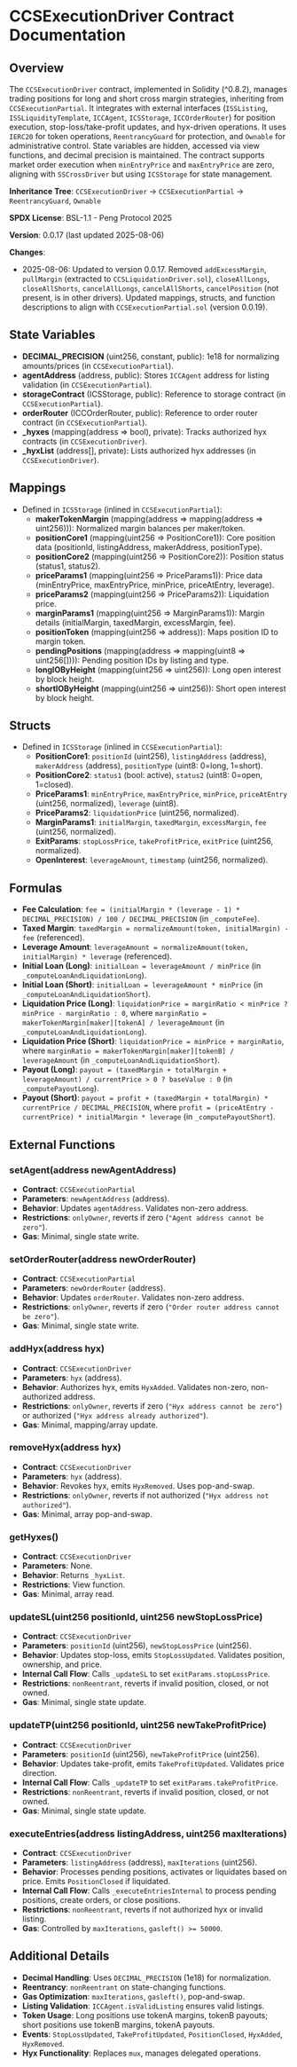 # CCSExecutionDriver Contract Documentation

## Overview
The `CCSExecutionDriver` contract, implemented in Solidity (^0.8.2), manages trading positions for long and short cross margin strategies, inheriting from `CCSExecutionPartial`. It integrates with external interfaces (`ISSListing`, `ISSLiquidityTemplate`, `ICCAgent`, `ICSStorage`, `ICCOrderRouter`) for position execution, stop-loss/take-profit updates, and hyx-driven operations. It uses `IERC20` for token operations, `ReentrancyGuard` for protection, and `Ownable` for administrative control. State variables are hidden, accessed via view functions, and decimal precision is maintained. The contract supports market order execution when `minEntryPrice` and `maxEntryPrice` are zero, aligning with `SSCrossDriver` but using `ICSStorage` for state management.

**Inheritance Tree**: `CCSExecutionDriver` → `CCSExecutionPartial` → `ReentrancyGuard`, `Ownable`

**SPDX License**: BSL-1.1 - Peng Protocol 2025

**Version**: 0.0.17 (last updated 2025-08-06)

**Changes**:
- 2025-08-06: Updated to version 0.0.17. Removed `addExcessMargin`, `pullMargin` (extracted to `CCSLiquidationDriver.sol`), `closeAllLongs`, `closeAllShorts`, `cancelAllLongs`, `cancelAllShorts`, `cancelPosition` (not present, is in other drivers). Updated mappings, structs, and function descriptions to align with `CCSExecutionPartial.sol` (version 0.0.19).

## State Variables
- **DECIMAL_PRECISION** (uint256, constant, public): 1e18 for normalizing amounts/prices (in `CCSExecutionPartial`).
- **agentAddress** (address, public): Stores `ICCAgent` address for listing validation (in `CCSExecutionPartial`).
- **storageContract** (ICSStorage, public): Reference to storage contract (in `CCSExecutionPartial`).
- **orderRouter** (ICCOrderRouter, public): Reference to order router contract (in `CCSExecutionPartial`).
- **_hyxes** (mapping(address => bool), private): Tracks authorized hyx contracts (in `CCSExecutionDriver`).
- **_hyxList** (address[], private): Lists authorized hyx addresses (in `CCSExecutionDriver`).

## Mappings
- Defined in `ICSStorage` (inlined in `CCSExecutionPartial`):
  - **makerTokenMargin** (mapping(address => mapping(address => uint256))): Normalized margin balances per maker/token.
  - **positionCore1** (mapping(uint256 => PositionCore1)): Core position data (positionId, listingAddress, makerAddress, positionType).
  - **positionCore2** (mapping(uint256 => PositionCore2)): Position status (status1, status2).
  - **priceParams1** (mapping(uint256 => PriceParams1)): Price data (minEntryPrice, maxEntryPrice, minPrice, priceAtEntry, leverage).
  - **priceParams2** (mapping(uint256 => PriceParams2)): Liquidation price.
  - **marginParams1** (mapping(uint256 => MarginParams1)): Margin details (initialMargin, taxedMargin, excessMargin, fee).
  - **positionToken** (mapping(uint256 => address)): Maps position ID to margin token.
  - **pendingPositions** (mapping(address => mapping(uint8 => uint256[]))): Pending position IDs by listing and type.
  - **longIOByHeight** (mapping(uint256 => uint256)): Long open interest by block height.
  - **shortIOByHeight** (mapping(uint256 => uint256)): Short open interest by block height.

## Structs
- Defined in `ICSStorage` (inlined in `CCSExecutionPartial`):
  - **PositionCore1**: `positionId` (uint256), `listingAddress` (address), `makerAddress` (address), `positionType` (uint8: 0=long, 1=short).
  - **PositionCore2**: `status1` (bool: active), `status2` (uint8: 0=open, 1=closed).
  - **PriceParams1**: `minEntryPrice`, `maxEntryPrice`, `minPrice`, `priceAtEntry` (uint256, normalized), `leverage` (uint8).
  - **PriceParams2**: `liquidationPrice` (uint256, normalized).
  - **MarginParams1**: `initialMargin`, `taxedMargin`, `excessMargin`, `fee` (uint256, normalized).
  - **ExitParams**: `stopLossPrice`, `takeProfitPrice`, `exitPrice` (uint256, normalized).
  - **OpenInterest**: `leverageAmount`, `timestamp` (uint256, normalized).

## Formulas
- **Fee Calculation**: `fee = (initialMargin * (leverage - 1) * DECIMAL_PRECISION) / 100 / DECIMAL_PRECISION` (in `_computeFee`).
- **Taxed Margin**: `taxedMargin = normalizeAmount(token, initialMargin) - fee` (referenced).
- **Leverage Amount**: `leverageAmount = normalizeAmount(token, initialMargin) * leverage` (referenced).
- **Initial Loan (Long)**: `initialLoan = leverageAmount / minPrice` (in `_computeLoanAndLiquidationLong`).
- **Initial Loan (Short)**: `initialLoan = leverageAmount * minPrice` (in `_computeLoanAndLiquidationShort`).
- **Liquidation Price (Long)**: `liquidationPrice = marginRatio < minPrice ? minPrice - marginRatio : 0`, where `marginRatio = makerTokenMargin[maker][tokenA] / leverageAmount` (in `_computeLoanAndLiquidationLong`).
- **Liquidation Price (Short)**: `liquidationPrice = minPrice + marginRatio`, where `marginRatio = makerTokenMargin[maker][tokenB] / leverageAmount` (in `_computeLoanAndLiquidationShort`).
- **Payout (Long)**: `payout = (taxedMargin + totalMargin + leverageAmount) / currentPrice > 0 ? baseValue : 0` (in `_computePayoutLong`).
- **Payout (Short)**: `payout = profit + (taxedMargin + totalMargin) * currentPrice / DECIMAL_PRECISION`, where `profit = (priceAtEntry - currentPrice) * initialMargin * leverage` (in `_computePayoutShort`).

## External Functions
### setAgent(address newAgentAddress)
- **Contract**: `CCSExecutionPartial`
- **Parameters**: `newAgentAddress` (address).
- **Behavior**: Updates `agentAddress`. Validates non-zero address.
- **Restrictions**: `onlyOwner`, reverts if zero (`"Agent address cannot be zero"`).
- **Gas**: Minimal, single state write.

### setOrderRouter(address newOrderRouter)
- **Contract**: `CCSExecutionPartial`
- **Parameters**: `newOrderRouter` (address).
- **Behavior**: Updates `orderRouter`. Validates non-zero address.
- **Restrictions**: `onlyOwner`, reverts if zero (`"Order router address cannot be zero"`).
- **Gas**: Minimal, single state write.

### addHyx(address hyx)
- **Contract**: `CCSExecutionDriver`
- **Parameters**: `hyx` (address).
- **Behavior**: Authorizes hyx, emits `HyxAdded`. Validates non-zero, non-authorized address.
- **Restrictions**: `onlyOwner`, reverts if zero (`"Hyx address cannot be zero"`) or authorized (`"Hyx address already authorized"`).
- **Gas**: Minimal, mapping/array update.

### removeHyx(address hyx)
- **Contract**: `CCSExecutionDriver`
- **Parameters**: `hyx` (address).
- **Behavior**: Revokes hyx, emits `HyxRemoved`. Uses pop-and-swap.
- **Restrictions**: `onlyOwner`, reverts if not authorized (`"Hyx address not authorized"`).
- **Gas**: Minimal, array pop-and-swap.

### getHyxes()
- **Contract**: `CCSExecutionDriver`
- **Parameters**: None.
- **Behavior**: Returns `_hyxList`.
- **Restrictions**: View function.
- **Gas**: Minimal, array read.

### updateSL(uint256 positionId, uint256 newStopLossPrice)
- **Contract**: `CCSExecutionDriver`
- **Parameters**: `positionId` (uint256), `newStopLossPrice` (uint256).
- **Behavior**: Updates stop-loss, emits `StopLossUpdated`. Validates position, ownership, and price.
- **Internal Call Flow**: Calls `_updateSL` to set `exitParams.stopLossPrice`.
- **Restrictions**: `nonReentrant`, reverts if invalid position, closed, or not owned.
- **Gas**: Minimal, single state update.

### updateTP(uint256 positionId, uint256 newTakeProfitPrice)
- **Contract**: `CCSExecutionDriver`
- **Parameters**: `positionId` (uint256), `newTakeProfitPrice` (uint256).
- **Behavior**: Updates take-profit, emits `TakeProfitUpdated`. Validates price direction.
- **Internal Call Flow**: Calls `_updateTP` to set `exitParams.takeProfitPrice`.
- **Restrictions**: `nonReentrant`, reverts if invalid position, closed, or not owned.
- **Gas**: Minimal, single state update.

### executeEntries(address listingAddress, uint256 maxIterations)
- **Contract**: `CCSExecutionDriver`
- **Parameters**: `listingAddress` (address), `maxIterations` (uint256).
- **Behavior**: Processes pending positions, activates or liquidates based on price. Emits `PositionClosed` if liquidated.
- **Internal Call Flow**: Calls `_executeEntriesInternal` to process pending positions, create orders, or close positions.
- **Restrictions**: `nonReentrant`, reverts if not authorized hyx or invalid listing.
- **Gas**: Controlled by `maxIterations`, `gasleft() >= 50000`.

## Additional Details
- **Decimal Handling**: Uses `DECIMAL_PRECISION` (1e18) for normalization.
- **Reentrancy**: `nonReentrant` on state-changing functions.
- **Gas Optimization**: `maxIterations`, `gasleft()`, pop-and-swap.
- **Listing Validation**: `ICCAgent.isValidListing` ensures valid listings.
- **Token Usage**: Long positions use tokenA margins, tokenB payouts; short positions use tokenB margins, tokenA payouts.
- **Events**: `StopLossUpdated`, `TakeProfitUpdated`, `PositionClosed`, `HyxAdded`, `HyxRemoved`.
- **Hyx Functionality**: Replaces `mux`, manages delegated operations.
